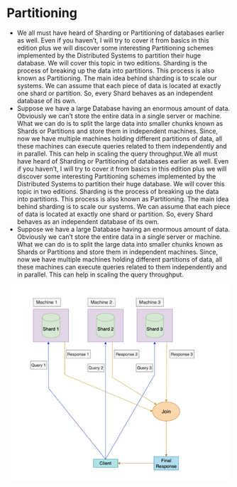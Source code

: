 # Partitioning

- We all must have heard of Sharding or Partitioning of databases earlier as well.
  Even if you haven’t, I will try to cover it from basics in this edition plus we will
  discover some interesting Partitioning schemes implemented by the Distributed
  Systems to partition their huge database. We will cover this topic in two editions.
  Sharding is the process of breaking up the data into partitions. This process is also
  known as Partitioning. The main idea behind sharding is to scale our systems. We
  can assume that each piece of data is located at exactly one shard or partition. So,
  every Shard behaves as an independent database of its own.
- Suppose we have a large Database having an enormous amount of data. Obviously
  we can’t store the entire data in a single server or machine. What we can do is to
  split the large data into smaller chunks known as Shards or Partitions and store
  them in independent machines. Since, now we have multiple machines holding
  different partitions of data, all these machines can execute queries related to them
  independently and in parallel. This can help in scaling the query throughput.We all must have heard of Sharding or Partitioning of databases earlier as well.
  Even if you haven’t, I will try to cover it from basics in this edition plus we will
  discover some interesting Partitioning schemes implemented by the Distributed
  Systems to partition their huge database. We will cover this topic in two editions.
  Sharding is the process of breaking up the data into partitions. This process is also
  known as Partitioning. The main idea behind sharding is to scale our systems. We
  can assume that each piece of data is located at exactly one shard or partition. So,
  every Shard behaves as an independent database of its own.
- Suppose we have a large Database having an enormous amount of data. Obviously
  we can’t store the entire data in a single server or machine. What we can do is to
  split the large data into smaller chunks known as Shards or Partitions and store
  them in independent machines. Since, now we have multiple machines holding
  different partitions of data, all these machines can execute queries related to them
  independently and in parallel. This can help in scaling the query throughput.

![image](./images/Screenshot_2.png)
